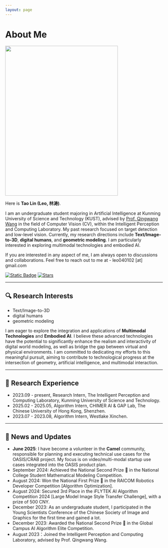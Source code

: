 ```yaml
---
layout: page
---
```


# About Me

<img src="https://lintao.online/image.png" class="floatpic" width="360" height="480">

Here is **Tao Lin (Leo, 林涛)**.

I am an undergraduate student majoring in Artificial Intelligence at Kunming University of Science and Technology (KUST), advised by [Prof. Qingwang Wang](https://xzy.kust.edu.cn/info/1127/2815.htm) in the field of Computer Vision (CV), within the Intelligent Perception and Computing Laboratory. My past research focused on target detection and low-level vision. Currently, my research directions include **Text/Image-to-3D**, **digital humans**, and **geometric modeling**. I am particularly interested in exploring multimodal technologies and embodied AI.

If you are interested in any aspect of me, I am always open to discussions and collaborations. Feel free to reach out to me at - leo040102 [at] gmail.com

[![Static Badge](https://img.shields.io/badge/Just%20contact%20me-WeChat-green?labelColor=gray)](https://123pyLeo.github.io/images/my_wechat.jpg)  [![Stars](https://img.shields.io/github/stars/123pyLeo?style=social)](https://github.com/123pyLeo) 

---

## 🔍 Research Interests

- Text/Image-to-3D
- digital humans
- geometric modeling

I am eager to explore the integration and applications of **Multimodal Technologies** and **Embodied AI**. I believe these advanced technologies have the potential to significantly enhance the realism and interactivity of digital world modeling, as well as bridge the gap between virtual and physical environments. I am committed to dedicating my efforts to this meaningful pursuit, aiming to contribute to technological progress at the intersection of geometry, artificial intelligence, and multimodal interaction.

---

## 💼 Research Experience

- 2023.09 - present, Research Intern, The Intelligent Perception and Computing Laboratory, Kunming University of Science and Technology.
- 2025.02 - 2025.05, Algorithm Intern, CHIMER AI & GAP Lab, The Chinese University of Hong Kong, Shenzhen.
- 2023.07 - 2023.08, Algorithm Intern, Westlake Xinchen.

---

## 📰 News and Updates

- **June 2025**: I have become a volunteer in the **Camel** community, responsible for planning and executing technical use cases for the OASIS/CRAB project. My focus is on video/multi-modal startup use cases integrated into the OASIS product plan.
- September 2024: Achieved the National Second Prize 🥈 in the National College Student Mathematical Modeling Competition.
- August 2024: Won the National First Prize 🥇 in the RAICOM Robotics Developer Competition [Algorithm Optimization].
- August 2024: Secured 3rd Place in the iFLYTEK AI Algorithm Competition 2024 [Large Model Image Style Transfer Challenge], with a prize of 500 CNY.
- December 2023: As an undergraduate student, I participated in the Young Scientists Conference of the Chinese Society of Image and Graphics for the first time and gained a lot.
- December 2023: Awarded the National Second Prize 🥈 in the Global Campus AI Algorithm Elite Competition.
- August 2023：Joined the Intelligent Perception and Computing Laboratory, advised by Prof. Qingwang Wang.
<br>

<script type="text/javascript" id="clustrmaps" 
src="//clustrmaps.com/map_v2.js?d=yk-jb_ZzvLkNqbtPU-KOeDAJbRXEp1V9pCg4hHlJem8&cl=ffffff&w=a" 
style="width: 300px; height: 225px;"></script>

<!--
<blockquote class="twitter-tweet"><p lang="en" dir="ltr">Thrilled to be an AAAI-UC Scholar at <a href="https://twitter.com/hashtag/AAAI24?src=hash&amp;ref_src=twsrc%5Etfw">#AAAI24</a>, thanks to <a href="https://twitter.com/hashtag/AAAI?src=hash&amp;ref_src=twsrc%5Etfw">#AAAI</a> &amp; <a href="https://twitter.com/hashtag/GoogleExploreCSR?src=hash&amp;ref_src=twsrc%5Etfw">#GoogleExploreCSR</a> for the sponsorship. Grateful for the knowledge gained and new friendships formed.<br><br>Wonderful trip in Vancouver. Looking forward to staying connected with all.<a href="https://twitter.com/hashtag/AAAI24?src=hash&amp;ref_src=twsrc%5Etfw">#AAAI24</a> <a href="https://twitter.com/hashtag/Vancouver?src=hash&amp;ref_src=twsrc%5Etfw">#Vancouver</a> <a href="https://twitter.com/hashtag/GoogleExploreCSR?src=hash&amp;ref_src=twsrc%5Etfw">#GoogleExploreCSR</a> <a href="https://t.co/wUQUp8XlSM">pic.twitter.com/wUQUp8XlSM</a></p>&mdash; Hanlin CAI (seeking a PhD position 2025) (@lancecai2002) <a href="https://twitter.com/lancecai2002/status/1762210025173344260?ref_src=twsrc%5Etfw">February 26, 2024</a></blockquote> <script async src="https://platform.twitter.com/widgets.js" charset="utf-8"></script>

- 2025.05 - present, Research Intern, CLIA Lab, Beijing Jiaotong University.

[![Follow](https://img.shields.io/github/followers/123pyLeo?style=social&label=Follow)](https://github.com/123pyLeo?tab=followers)
- 2025.05 - present, Research Intern, CLIA Lab, Beijing Jiaotong University.
-->

